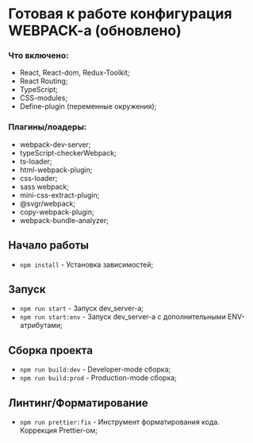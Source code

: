 # Готовая к работе конфигурация WEBPACK-a (обновлено)

### Что включено:

- React, React-dom, Redux-Toolkit;
- React Routing;
- TypeScript;
- CSS-modules;
- Define-plugin (переменные окружения);

### Плагины/лоадеры:

- webpack-dev-server;
- typeScript-checkerWebpack;
- ts-loader;
- html-webpack-plugin;
- css-loader;
- sass webpack;
- mini-css-extract-plugin;
- @svgr/webpack;
- copy-webpack-plugin;
- webpack-bundle-analyzer;

## Начало работы

- `npm install` - Установка зависимостей;

## Запуск

- `npm run start` - Запуск dev_server-a;
- `npm run start:env` - Запуск dev_server-a с дополнительными ENV-атрибутами;

## Сборка проекта

- `npm run build:dev` - Developer-mode сборка;
- `npm run build:prod` - Production-mode сборка;

## Линтинг/Форматирование

- `npm run prettier:fix` - Инструмент форматирования кода. Коррекция Prettier-ом;
